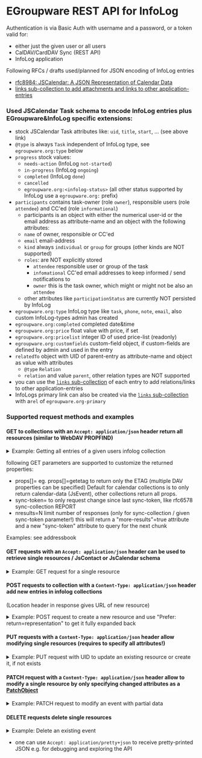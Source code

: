 # EGroupware REST API for InfoLog

Authentication is via Basic Auth with username and a password, or a token valid for:
- either just the given user or all users
- CalDAV/CardDAV Sync (REST API)
- InfoLog application

Following RFCs / drafts used/planned for JSON encoding of InfoLog entries
* [rfc8984: JSCalendar: A JSON Representation of Calendar Data](https://datatracker.ietf.org/doc/html/rfc8984)
* [links sub-collection to add attachments and links to other application-entries](Links-and-attachments.md)

### Used JSCalendar Task schema to encode InfoLog entries plus EGroupware&InfoLog specific extensions:
* stock JSCalendar Task attributes like: `uid`, `title`, `start`, ... (see above link)
* `@type` is always `Task` independent of InfoLog type, see `egroupware.org:type` below
* `progress` stock values: 
  * `needs-action` (InfoLog `not-started`)
  * `in-progress` (InfoLog `ongoing`)
  * `completed` (InfoLog `done`)
  * `cancelled`
  * `egroupware.org:<infolog-status>` (all other status supported by InfoLog use a `egroupware.org:` prefix)
* `participants` contains task-owner (role `owner`), responsible users (role `attendee`) and CC'ed (role `informational`)
  * participants is an object with either the numerical user-id or the email address as attribute-name and an object with the following attributes:
  * `name` of owner, responsible or CC'ed
  * `email` email-address
  * `kind` always `individual` or `group` for groups (other kinds are NOT supported)
  * `roles`: are NOT explicitly stored
    * `attendee` responsible user or group of the task
    * `infomational` CC'ed email addresses to keep informed / send notifications to
    * `owner` this is the task owner, which might or might not be also an `attendee`
  * other attributes like `participationStatus` are currently NOT persisted by InfoLog
* `egroupware.org:type` InfoLog type like `task`, `phone`, `note`, `email`, also custom InfoLog-types admin has created
* `egroupware.org:completed` completed date&time
* `egroupware.org:price` float value with price, if set
* `egroupware.org:pricelist` integer ID of used price-list (readonly)
* `egroupware.org:customfields` custom-field object, if custom-fields are defined by admin and used in the entry
* `relatedTo` object with UID of parent-entry as attribute-name and object as value with attributes
  * `@type` `Relation`
  * `relation` and value `parent`, other relation types are NOT supported
* you can use the [`links` sub-collection](Links-and-attachments.md) of each entry to add relations/links to other application-entries
* InfoLogs primary link can also be created via the [`links` sub-collection](Links-and-attachments.md) with a`rel` of `egroupware.org-primary`

### Supported request methods and examples

#### **GET** to collections with an `Accept: application/json` header return all resources (similar to WebDAV PROPFIND)
<details>
  <summary>Example: Getting all entries of a given users infolog collection</summary>

```
curl https://example.org/egroupware/groupdav.php/<username>/infolog/ -H "Accept: application/pretty+json" --user <username>
{
  "responses": {
    "/<username>/infolog/1085": {
      "@type": "Task",
      "prodId": "EGroupware InfoLog 23.1.006",
      "uid": "infolog-1085-8623c4830472a8ede9f9f8b30d435ea4",
      "created": "2020-08-08T13:37:46Z",
      "title": "Re: Test creat(ed|or)",
      "start": "2020-08-08T00:00:00",
      "showWithoutTime": true,
      "timeZone": "Europe/Berlin",
      "description": "kkk",
      "participants": {
          "5": {
              "@type": "Participant",
              "name": "Ralf Becker",
              "email": "ralf@example.org",
              "kind": "individual",
              "roles": { "owner": true }
          }
      },
      "status": "confirmed",
      "progress": "in-progress",
      "priority": 9,
      "privacy": "public",
      "percentComplete": 10,
      "egroupware.org:type": "task",
      "relatedTo": {
          "56f7094e-e962-904d-b74a-cf139f9eecb0": {
              "@type": "Relation",
              "relation": "parent"
          }
      }
    },
    "/<username>/infolog/1081": {
      "@type": "Task",
      "prodId": "EGroupware InfoLog 23.1.006",
      "uid": "infolog-1081-8623c4830472a8ede9f9f8b30d435ea4",
      "sequence": "2",
      "created": "2020-08-08T13:07:18Z",
      "title": "Testtitle",
      "start": "2020-08-08T00:00:00",
      "showWithoutTime": true,
      "timeZone": "Europe/Berlin",
      "description": "This is a Test ...",
      "participants": {
          "44": {
              "@type": "Participant",
              "name": "Birgit Becker",
              "email": "birgit@example.org",
              "kind": "individual",
              "roles": { "owner": true }
          }
      },
      "status": "tentative",
      "progress": "egroupware.org:offer",
      "priority": 9,
      "privacy": "public",
      "percentComplete": 10,
      "egroupware.org:type": "task",
    }
  }
}
```
</details>

following GET parameters are supported to customize the returned properties:
- props[]=<DAV-prop-name> eg. props[]=getetag to return only the ETAG (multiple DAV properties can be specified)
  Default for calendar collections is to only return calendar-data (JsEvent), other collections return all props.
- sync-token=<token> to only request change since last sync-token, like rfc6578 sync-collection REPORT
- nresults=N limit number of responses (only for sync-collection / given sync-token parameter!)
  this will return a "more-results"=true attribute and a new "sync-token" attribute to query for the next chunk

Examples: see addressbook


#### **GET**  requests with an `Accept: application/json` header can be used to retrieve single resources / JsContact or JsCalendar schema
<details>
   <summary>Example: GET request for a single resource</summary>

```
curl 'https://example.org/egroupware/groupdav.php/infolog/956' -H "Accept: application/pretty+json" --user <username>
{
    "@type": "Task",
    "prodId": "EGroupware InfoLog 23.1.006",
    "uid": "infolog-956-8623c4830472a8ede9f9f8b30d435ea4",
    "created": "2018-01-31T08:17:07Z",
    "title": "Test notification",
    "start": "2018-01-31T00:00:00",
    "showWithoutTime": true,
    "timeZone": "Europe/Berlin",
    "description": "Blah sdfasdfa",
    "participants": {
        "5": {
            "@type": "Participant",
            "name": "Ralf Becker",
            "email": "ralf@example.org",
            "kind": "individual",
            "roles": { "owner": true }
        },
        "181": {
            "@type": "Participant",
            "name": "Hadi Nategh",
            "email": "hn@example.org",
            "kind": "individual",
            "roles": { "attendee": true }
        },
        "44": {
            "@type": "Participant",
            "name": "Birgit Becker",
            "email": "birgit@example.org",
            "kind": "individual",
            "roles": { "attendee": true }
        }
    },
    "status": "confirmed",
    "progress": "needs-action",
    "priority": 9,
    "privacy": "public",
    "egroupware.org:type": "task",
    "egroupware.org:customfields": {
        "contact": {
            "value": [
                "Internet"
            ],
            "type": "select",
            "label": "Kontakt",
            "values": {
                "Internet": "Internet",
                "Presse": "Presse",
                "Zeitschrift": "Zeitschrift",
                "Empfehlung": "Empfehlung",
                "Hotel": "Hotel",
                "Unknown": "Weiß nicht",
                "With Space": "With Space"
            }
        },
        "selection": {
            "value": [
                "1"
            ],
            "type": "select",
            "label": "Auswahl",
            "values": {
                "1": "Hugo",
                "2": "Ralf",
                "3": "sonstwer"
            }
        }
    }
}
 ```
</details>

#### **POST** requests to collection with a `Content-Type: application/json` header add new entries in infolog collections
  (Location header in response gives URL of new resource)
<details>
   <summary>Example: POST request to create a new resource and use "Prefer: return=representation" to get it fully expanded back</summary>

```
RalfsMac:mserver ralf$ cat <<EOF | curl -i 'https://example.org/egroupware/groupdav.php/<username>/infolog/' \
  -H "Content-Type: application/json" -H "Prefer: return=representation" -H "Accept: application/pretty+json" \
  -X POST -d @- --user <username>
{                      
  "title": "Test-Test for Birgit",
  "start": "2024-05-10T10:00:00",
  "timeZone": "Europe/Berlin",
  "duration": "PT1H", 
  "due": "2024-06-01T00:00:00",
  "description": "Important task, but quite short ;)",
  "priority": 9,
  "participants": [
    {
      "name": "Birgit Becker",
      "email": "birgit@example.org",
      "roles": { "attendee": true }
    }
  ]
}
EOF

HTTP/1.1 201 Created
Location: /egroupware/groupdav.php/<username>/infolog/1192
ETag: "1192:0:1715012714"
X-WebDAV-Status: 201 Created

{
    "@type": "Task",
    "prodId": "EGroupware InfoLog 23.1.006",
    "uid": "urn:uuid:3933d565-187f-4bad-a44e-82588ef64c88",
    "created": "2024-05-06T14:25:14Z",
    "title": "Test-Test for Birgit",
    "start": "2024-05-10T10:00:00",
    "timeZone": "Europe/Berlin",
    "due": "2024-06-01T00:00:00",
    "duration": "PT1H",
    "description": "Important task, but quite short ;)",
    "participants": {
        "5": {
            "@type": "Participant",
            "name": "Ralf Becker",
            "email": "ralf@example.org",
            "kind": "individual",
            "roles": { "owner": true }
        },
        "44": {
            "@type": "Participant",
            "name": "Birgit Becker",
            "email": "birgit@example.org",
            "kind": "individual",
            "roles": { "attendee": true }
        }
    },
    "status": "confirmed",
    "progress": "completed",
    "privacy": "public",
    "egroupware.org:type": "task"
}
```
</details>

#### **PUT**  requests with  a `Content-Type: application/json` header allow modifying single resources (requires to specify all attributes!)

<details>
   <summary>Example: PUT request with UID to update an existing resource or create it, if not exists</summary>

```
cat <<EOF | curl -i 'https://example.org/egroupware/groupdav.php/<username>/infolog/1192' -X PUT -d @- -H "Content-Type: application/json" --user <username>
{
    "@type": "Task",
    "prodId": "EGroupware InfoLog 23.1.006",
    "uid": "urn:uuid:3933d565-187f-4bad-a44e-82588ef64c88",
    "created": "2024-05-06T14:25:14Z",
    "title": "Test-Test for Birgit updated",
....
}
EOF
```
Update of an existing one:
```
HTTP/1.1 204 No Content
```
New tast:
```
HTTP/1.1 201 Created
Location: https://example.org/egroupware/groupdav.php/<username>/infolog/1234
```
</details>


#### **PATCH** request with a `Content-Type: application/json` header allow to modify a single resource by only specifying changed attributes as a [PatchObject](https://www.rfc-editor.org/rfc/rfc8984.html#type-PatchObject)

<details>
   <summary>Example: PATCH request to modify an event with partial data</summary>

```
cat <<EOF | curl -i 'https://example.org/egroupware/groupdav.php/<username>/infolog/1234' -X PATCH -d @- -H "Content-Type: application/json" --user <username>
{
  "title": "New title"
}
EOF

HTTP/1.1 204 No content
```
</details>

#### **DELETE** requests delete single resources
<details>
   <summary>Example: Delete an existing event</summary>

> Please note: the "Accept: application/json" header is required, as the CalDAV server would return 404 NotFound as the url does NOT end with .ics

```
curl -i 'https://example.org/egroupware/groupdav.php/<username>/infolog/1234' -X DELETE -H "Accept: application/json" --user <username>

HTTP/1.1 204 No Content
```
</details>

* one can use `Accept: application/pretty+json` to receive pretty-printed JSON e.g. for debugging and exploring the API